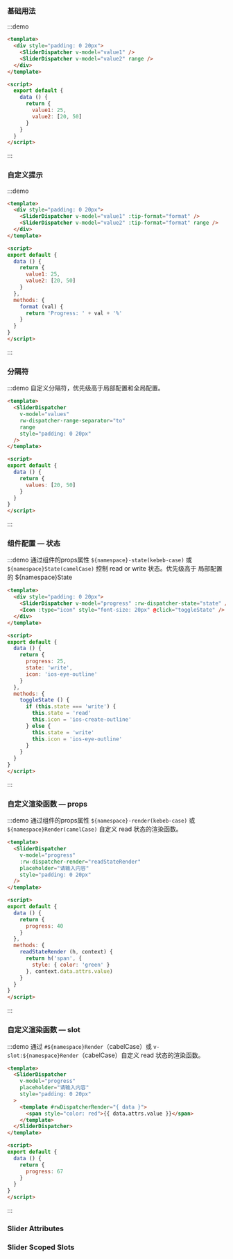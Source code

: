 ### 基础用法
:::demo
```html
<template>
  <div style="padding: 0 20px">
    <SliderDispatcher v-model="value1" />
    <SliderDispatcher v-model="value2" range />
  </div>
</template>

<script>
  export default {
    data () {
      return {
        value1: 25,
        value2: [20, 50]
      }
    }
  }
</script>
```
:::

### 自定义提示
:::demo
```html
<template>
  <div style="padding: 0 20px">
    <SliderDispatcher v-model="value1" :tip-format="format" />
    <SliderDispatcher v-model="value2" :tip-format="format" range />
  </div>
</template>

<script>
export default {
  data () {
    return {
      value1: 25,
      value2: [20, 50]
    }
  },
  methods: {
    format (val) {
      return 'Progress: ' + val + '%'
    }
  }
}
</script>
```
:::

### 分隔符
:::demo 自定义分隔符，优先级高于局部配置和全局配置。
```html
<template>
  <SliderDispatcher
    v-model="values"
    rw-dispatcher-range-separator="to"
    range
    style="padding: 0 20px"
  />
</template>

<script>
export default {
  data () {
    return {
      values: [20, 50]
    }
  }
}
</script>
```
:::

### 组件配置 — 状态
:::demo 通过组件的props属性 `${namespace}-state(kebeb-case)` 或 `${namespace}State(camelCase)` 控制 read or write 状态。优先级高于 局部配置的 ${namespace}State
```html
<template>
  <div style="padding: 0 20px">
    <SliderDispatcher v-model="progress" :rw-dispatcher-state="state" />
    <Icon :type="icon" style="font-size: 20px" @click="toggleState" />
  </div>
</template>

<script>
export default {
  data () {
    return {
      progress: 25,
      state: 'write',
      icon: 'ios-eye-outline'
    }
  },
  methods: {
    toggleState () {
      if (this.state === 'write') {
        this.state = 'read'
        this.icon = 'ios-create-outline'
      } else {
        this.state = 'write'
        this.icon = 'ios-eye-outline'
      }
    }
  }
}
</script>
```
:::

### 自定义渲染函数 — props
:::demo 通过组件的props属性 `${namespace}-render(kebeb-case)` 或 `${namespace}Render(camelCase)` 自定义 read 状态的渲染函数。
```html
<template>
  <SliderDispatcher
    v-model="progress"
    :rw-dispatcher-render="readStateRender"
    placeholder="请输入内容"
    style="padding: 0 20px"
  />
</template>

<script>
export default {
  data () {
    return {
      progress: 40
    }
  },
  methods: {
    readStateRender (h, context) {
      return h('span', {
        style: { color: 'green' }
      }, context.data.attrs.value)
    }
  }
}
</script>
```
:::

### 自定义渲染函数 — slot
:::demo 通过 `#${namespace}Render`（cabelCase）或 `v-slot:${namespace}Render`（cabelCase）自定义 read 状态的渲染函数。
```html
<template>
  <SliderDispatcher
    v-model="progress"
    placeholder="请输入内容"
    style="padding: 0 20px"
  >
    <template #rwDispatcherRender="{ data }">
      <span style="color: red">{{ data.attrs.value }}</span>
    </template>
  </SliderDispatcher>
</template>

<script>
export default {
  data () {
    return {
      progress: 67
    }
  }
}
</script>
```
:::

### Slider Attributes
<iview-attributes>
  <template #append>
    <tr>
      <td>${namespace}-range-separator<br />（默认 rw-dispatcher-range-separator）</td>
      <td>自定义连接符</td>
      <td>String</td>
      <td>-</td>
    </tr>
  </template>
</iview-attributes>

### Slider Scoped Slots
<iview-scope-slot />

